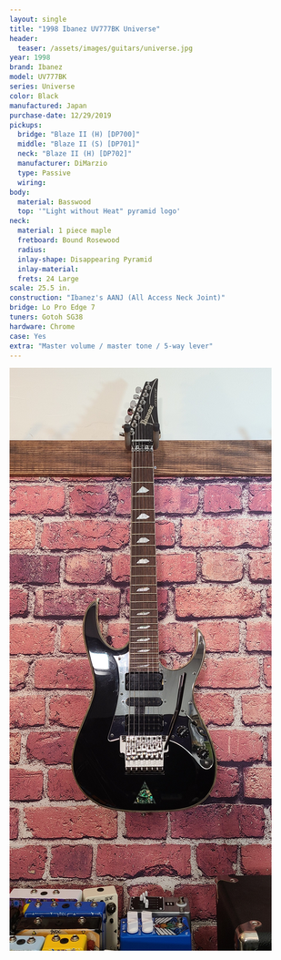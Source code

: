 ```yaml
---
layout: single
title: "1998 Ibanez UV777BK Universe"
header:
  teaser: /assets/images/guitars/universe.jpg
year: 1998
brand: Ibanez
model: UV777BK
series: Universe
color: Black
manufactured: Japan
purchase-date: 12/29/2019
pickups:
  bridge: "Blaze II (H) [DP700]"
  middle: "Blaze II (S) [DP701]"
  neck: "Blaze II (H) [DP702]"
  manufacturer: DiMarzio
  type: Passive
  wiring:
body:
  material: Basswood
  top: '"Light without Heat" pyramid logo'
neck:
  material: 1 piece maple
  fretboard: Bound Rosewood
  radius:
  inlay-shape: Disappearing Pyramid
  inlay-material:
  frets: 24 Large
scale: 25.5 in.
construction: "Ibanez's AANJ (All Access Neck Joint)"
bridge: Lo Pro Edge 7
tuners: Gotoh SG38
hardware: Chrome
case: Yes
extra: "Master volume / master tone / 5-way lever"
---
```


![header](/assets/images/guitars/universe.jpg)
